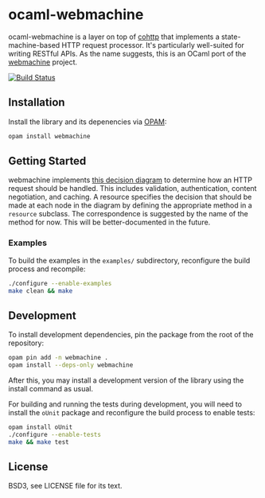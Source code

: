 # ocaml-webmachine

ocaml-webmachine is a layer on top of [cohttp][] that implements a
state-machine-based HTTP request processor. It's particularly well-suited for
writing RESTful APIs. As the name suggests, this is an OCaml port of the
[webmachine][] project.

[cohttp]: https://github.com/mirage/ocaml-webmachine
[webmachine]: https://github.com/webmachine/webmachine

[![Build Status](https://travis-ci.org/inhabitedtype/ocaml-webmachine.svg?branch=master)](https://travis-ci.org/inhabitedtype/ocaml-webmachine)

## Installation

Install the library and its depenencies via [OPAM][opam]:

[opam]: http://opam.ocaml.org/

```bash
opam install webmachine
```

## Getting Started

webmachine implements [this decision diagram][diagram] to determine how an HTTP
request should be handled. This includes validation, authentication, content
negotiation, and caching. A resource specifies the decision that should be made
at each node in the diagram by defining the appropriate method in a `resource`
subclass. The correspondence is suggested by the name of the method for now.
This will be better-documented in the future.

### Examples

To build the examples in the `examples/` subdirectory, reconfigure the build
process and recompile:

```bash
./configure --enable-examples
make clean && make
```

[diagram]: https://raw.githubusercontent.com/webmachine/webmachine/develop/docs/http-headers-status-v3.png


## Development

To install development dependencies, pin the package from the root of the
repository:

```bash
opam pin add -n webmachine .
opam install --deps-only webmachine
```

After this, you may install a development version of the library using the
install command as usual.

For building and running the tests during development, you will need to install
the `oUnit` package and reconfigure the build process to enable tests:

```bash
opam install oUnit
./configure --enable-tests
make && make test
```

## License

BSD3, see LICENSE file for its text.
